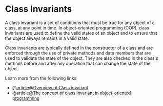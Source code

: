 # Class Invariants

A class invariant is a set of conditions that must be true for any object of a class, at any point in time. In object-oriented programming (OOP), class invariants are used to define the valid states of an object and to ensure that the object always remains in a valid state.

Class invariants are typically defined in the constructor of a class and are enforced through the use of private methods and data members that are used to validate the state of the object. They are also checked in the class's methods before and after any operation that can change the state of the object.

Learn more from the following links:

- [@article@Overview of Class invariant](https://en.wikipedia.org/wiki/Class_invariant)
- [@article@The concept of class invariant in object-oriented programming](https://arxiv.org/abs/2109.06557)
